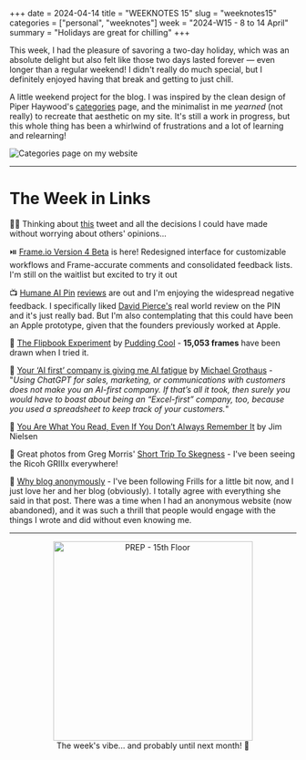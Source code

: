 +++
date = 2024-04-14
title = "WEEKNOTES 15"
slug = "weeknotes15"
categories = ["personal", "weeknotes"]
week = "2024-W15 - 8 to 14 April"
summary = "Holidays are great for chilling"
+++

This week, I had the pleasure of savoring a two-day holiday, which was an absolute delight but also felt like those two days lasted forever — even longer than a regular weekend! I didn't really do much special, but I definitely enjoyed having that break and getting to just chill.

A little weekend project for the blog. I was inspired by the clean design of Piper Haywood's [categories](https://piperhaywood.com/index/?ref=krabf.com) page, and the minimalist in me *yearned* (not really) to recreate that aesthetic on my site. It's still a work in progress, but this whole thing has been a whirlwind of frustrations and a lot of learning and relearning!

![Categories page on my website](/weeknotes/weeknotes15/site-categories-WIP.png "Categories WIP")

---

# The Week in Links

🚶🏻 Thinking about [this](https://twitter.com/amandafortini/status/1769868640789106951) tweet and all the decisions I could have made without worrying about others' opinions...

⏯️ [Frame.io Version 4 Beta](https://frame.io/?ref=krabf.com) is here! Redesigned interface for customizable workflows and Frame-accurate comments and consolidated feedback lists. I'm still on the waitlist but excited to try it out

📺 [Humane AI Pin](https://humane.com/) [reviews](https://www.youtube.com/results?search_query=humane+ai+pin) are out and I'm enjoying the widespread negative feedback. I specifically liked [David Pierce's](https://www.youtube.com/watch?v=_w1vv7_dU2Y) real world review on the PIN and it's just really bad. But I'm also contemplating that this could have been an Apple prototype, given that the founders previously worked at Apple.

📓 [The Flipbook Experiment](https://pudding.cool/projects/flipbook/) by [Pudding Cool](https://pudding.cool/) - **15,053 frames** have been drawn when I tried it.

🤖 [Your ‘AI first’ company is giving me AI fatigue](https://www.fastcompany.com/91076730/ai-first-fatigue-company-artificial-intelligence-nft) by [Michael Grothaus](https://www.fastcompany.com/user/michael-grothaus) - "*Using ChatGPT for sales, marketing, or communications with customers does not make you an AI-first company. If that’s all it took, then surely you would have to boast about being an “Excel-first” company, too, because you used a spreadsheet to keep track of your customers.*"

🧠 [You Are What You Read, Even If You Don’t Always Remember It](https://blog.jim-nielsen.com/2024/you-are-what-you-read/) by Jim Nielsen

📸 Great photos from Greg Morris' [Short Trip To Skegness](http://greg-morris.micro.blog/2024/04/14/a-short-trip.html) - I've been seeing the Ricoh GRIIIx everywhere!

👤 [Why blog anonymously](https://frills.dev/blog/240411-anon/) - I've been following Frills for a little bit now, and I just love her and her blog (obviously). I totally agree with everything she said in that post. There was a time when I had an anonymous website (now abandoned), and it was such a thrill that people would engage with the things I wrote and did without even knowing me.

---

<div align="center">
<a href="https://www.last.fm/music/PREP/15th+Floor"><img src="/weeknotes/weeknotes15/prep-15th-floor.webp" alt="PREP - 15th Floor" width="350">
</a>
<figcaption>The week's vibe... and probably until next month! 👀</figcaption>
</figure>
</div>